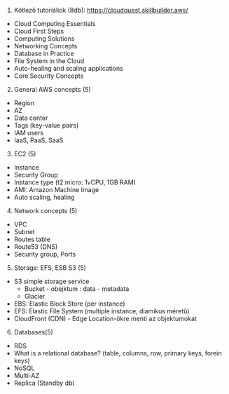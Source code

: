 1) Kötlező tutoriáliok (8db):
https://cloudquest.skillbuilder.aws/
 - Cloud Computing Essentials
 - Cloud First Steps
 - Computing Solutions
 - Networking Concepts
 - Database in Practice
 - File System in the Cloud
 - Auto-healing and scaling applications
 - Core Security Concepts

2) General AWS concepts (5)
- Region
- AZ
- Data center
- Tags (key-value pairs)
- IAM users
- IaaS, PaaS, SaaS

3) EC2 (5)
  - Instance
  - Security Group
  - Instance type (t2.micro: 1vCPU, 1GB RAM)
  - AMI: Amazon Machine Image
  - Auto scaling, healing

4) Network concepts (5)
 - VPC
 - Subnet
 - Routes table
 - Route53 (DNS)
 - Security group, Ports

5) Storage: EFS, ESB S3 (5)
- S3 simple storage service
    - Bucket - obejktum : data - metadata
    - Glacier
- EBS: Elastic Block Store (per instance)
- EFS: Elastic File System (multiple instance, diamikus méretű)
- CloudFront (CDN) - Edge Location-ökre menti az objektumokat

6) Databases(5)
- RDS
- What is a relational database? (table, columns, row, primary keys, forein keys)
- NoSQL
- Multi-AZ
- Replica (Standby db)



